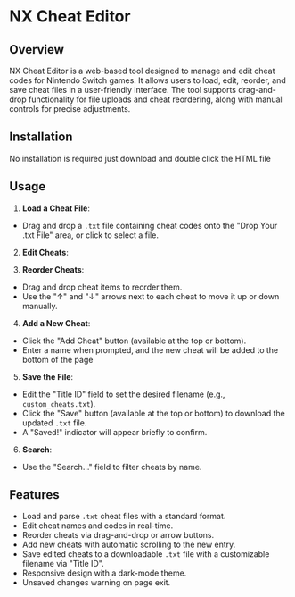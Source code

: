 # NX Cheat Editor

## Overview
NX Cheat Editor is a web-based tool designed to manage and edit cheat codes for Nintendo Switch games. It allows users to load, edit, reorder, and save cheat files in a user-friendly interface. The tool supports drag-and-drop functionality for file uploads and cheat reordering, along with manual controls for precise adjustments.

## Installation
No installation is required just download and double click the HTML file

## Usage
1. **Load a Cheat File**:
- Drag and drop a `.txt` file containing cheat codes onto the "Drop Your .txt File" area, or click to select a file.

2. **Edit Cheats**:

3. **Reorder Cheats**:
- Drag and drop cheat items to reorder them.
- Use the "↑" and "↓" arrows next to each cheat to move it up or down manually.

4. **Add a New Cheat**:
- Click the "Add Cheat" button (available at the top or bottom).
- Enter a name when prompted, and the new cheat will be added to the bottom of the page

5. **Save the File**:
- Edit the "Title ID" field to set the desired filename (e.g., `custom_cheats.txt`).
- Click the "Save" button (available at the top or bottom) to download the updated `.txt` file.
- A "Saved!" indicator will appear briefly to confirm.

6. **Search**:
- Use the "Search..." field to filter cheats by name.

## Features
- Load and parse `.txt` cheat files with a standard format.
- Edit cheat names and codes in real-time.
- Reorder cheats via drag-and-drop or arrow buttons.
- Add new cheats with automatic scrolling to the new entry.
- Save edited cheats to a downloadable `.txt` file with a customizable filename via "Title ID".
- Responsive design with a dark-mode theme.
- Unsaved changes warning on page exit.